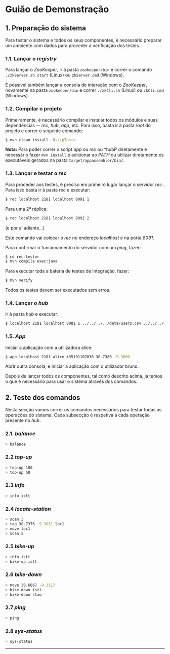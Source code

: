 # Guião de Demonstração


## 1. Preparação do sistema

Para testar o sistema e todos os seus componentes, é necessário preparar um ambiente com dados para proceder à verificação dos testes.

### 1.1. Lançar o *registry*

Para lançar o *ZooKeeper*, ir à pasta `zookeeper/bin` e correr o comando  
`./zkServer.sh start` (Linux) ou `zkServer.cmd` (Windows).

É possível também lançar a consola de interação com o *ZooKeeper*, novamente na pasta `zookeeper/bin` e correr `./zkCli.sh` (Linux) ou `zkCli.cmd` (Windows).

### 1.2. Compilar o projeto

Primeiramente, é necessário compilar e instalar todos os módulos e suas dependências --  *rec*, *hub*, *app*, etc.
Para isso, basta ir à pasta *root* do projeto e correr o seguinte comando:

```sh
$ mvn clean install -DskipTests
```
**Nota:** Para poder correr o script *app* ou *rec* ou *hubP diretamente é necessário fazer `mvn install` e adicionar ao *PATH* ou utilizar diretamente os executáveis gerados na pasta `target/appassembler/bin/`.

### 1.3. Lançar e testar o *rec*

Para proceder aos testes, é preciso em primeiro lugar lançar o servidor *rec* .
Para isso basta ir à pasta *rec* e executar:

```sh
$ rec localhost 2181 localhost 8091 1
```
Para uma 2ª réplica:

```sh
$ rec localhost 2181 localhost 8092 2
```
(e por aí adiante...)

Este comando vai colocar o *rec* no endereço *localhost* e na porta *8091*.

Para confirmar o funcionamento do servidor com um *ping*, fazer:

```sh
$ cd rec-tester
$ mvn compile exec:java
```

Para executar toda a bateria de testes de integração, fazer:

```sh
$ mvn verify
```

Todos os testes devem ser executados sem erros.


### 1.4. Lançar o *hub*

Ir à pasta *hub* e executar:

```sh
$ localhost 2181 localhost 8081 1 ../../../../data/users.csv ../../../../data/stations.csv initRec
```


### 1.5. *App*

Iniciar a aplicação com a utilizadora alice:

```sh
$ app localhost 2181 alice +35191102030 38.7380 -9.3000
```


Abrir outra consola, e iniciar a aplicação com o utilizador bruno.

Depois de lançar todos os componentes, tal como descrito acima, já temos o que é necessário para usar o sistema através dos comandos.

## 2. Teste dos comandos

Nesta secção vamos correr os comandos necessários para testar todas as operações do sistema.
Cada subsecção é respetiva a cada operação presente no *hub*.

### 2.1. *balance*

```sh
> balance
```

### 2.2 *top-up*

```sh
> top-up 100
> top-up 50
```


### 2.3 *info*

```sh
> info istt
```

### 2.4 *locate-station*

```sh
> scan 3
> tag 38.7376 -9.3031 loc1
> move loc1
> scan 5
```

### 2.5 *bike-up*

```sh
> info istt
> bike-up istt
```


### 2.6 *bike-down*

```sh
> move 38.6867 -9.3117
> bike-down istt
> bike-down stao
```

### 2.7 *ping*

```sh
> ping
```

### 2.8 *sys-status*

```sh
> sys-status
```

----

